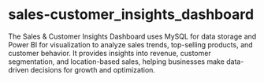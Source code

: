 # sales-customer_insights_dashboard
The Sales &amp; Customer Insights Dashboard uses MySQL for data storage and Power BI for visualization to analyze sales trends, top-selling products, and customer behavior. It provides insights into revenue, customer segmentation, and location-based sales, helping businesses make data-driven decisions for growth and optimization.
